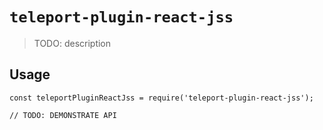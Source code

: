 # `teleport-plugin-react-jss`

> TODO: description

## Usage

```
const teleportPluginReactJss = require('teleport-plugin-react-jss');

// TODO: DEMONSTRATE API
```
